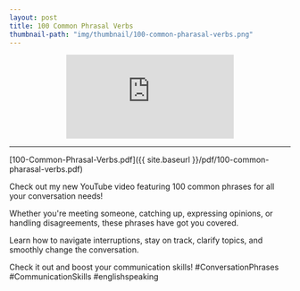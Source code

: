 ```yaml
---
layout: post
title: 100 Common Phrasal Verbs
thumbnail-path: "img/thumbnail/100-common-pharasal-verbs.png"
---
```


<div style="text-align:center;width:100%">
<iframe 
src="https://www.youtube.com/embed/MFSY4kym23E" 
frameborder="0" 
allow="accelerometer; autoplay; encrypted-media; gyroscope; picture-in-picture" 
allowfullscreen></iframe>
</div>
<hr/>

[100-Common-Phrasal-Verbs.pdf]({{ site.baseurl }}/pdf/100-common-pharasal-verbs.pdf)

Check out my new YouTube video featuring 100 common phrases for all your conversation needs! 

Whether you're meeting someone, catching up, expressing opinions, or handling disagreements, these phrases have got you covered. 

Learn how to navigate interruptions, stay on track, clarify topics, and smoothly change the conversation. 

Check it out and boost your communication skills! #ConversationPhrases #CommunicationSkills #englishspeaking 
